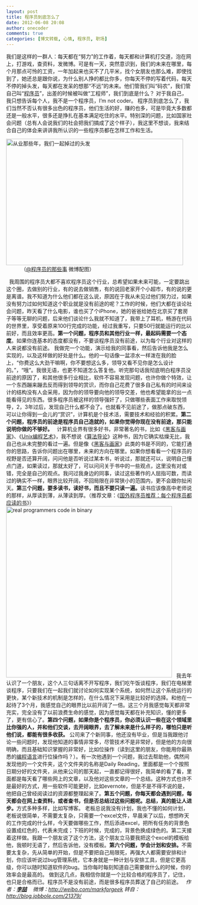 ```yaml
---
layout: post
title: 程序员到底怎么了
date: 2012-06-08 20:08
author: onecoder
comments: true
categories: [博文转载, 心情, 程序员, 职场]
---
```

我们是这样的一群人：每天都在&ldquo;努力&rdquo;的工作着，每天都和计算机打交道，泡在网上，打游戏，查资料，发微博。可是有一天，突然意识到，我们的未来在哪里，每个月那点可怜的工资，一年加起来也买不了几平米，找个女朋友也那么难，即使找到了，她还总是跟你说，为什么别人挣的都比你多，你每天不停的写着代码，每天不停的掉头发，每天都在发呆的想那&ldquo;不远&rdquo;的未来。他们管我们叫&ldquo;码农&rdquo;，我们管自己叫&ldquo;<a href="http://blog.jobbole.com/821/" title="程序员的本质">程序员</a>&rdquo;，出差的时候被叫做&ldquo;工程师&rdquo;，我们到底是什么？ 对于我自己，我只想告诉每个人，我不是一个程序员，I&rsquo;m not coder。 程序员到底怎么了，我们当然不否认有很多出色的程序员，他们生活的好，赚的也多，可是毕竟大多数都还是一般水平，很多还是挣扎在基本满足吃住的水平。特别深的问题，比如国家社会问题（总有人会说我们的社会把我们搞成了这个样子），我这里不想谈，我来结合自己的体会来讲讲我所认识的一些程序员都在怎样工作和生活。
<div>
	<dl id="attachment_21405">
		<dt>
			<a href="http://blog.jobbole.com/wp-content/uploads/2012/06/hair-loss-after-coding-several-years.jpg" rel="lightbox[21379]" title="hair loss after coding several years"><img alt="从业那些年，我们一起掉过的头发" height="343" src="http://blog.jobbole.com/wp-content/uploads/2012/06/hair-loss-after-coding-several-years.jpg" title="hair loss after coding several years" width="480" /></a></dt>
		<dd>
			（<a href="http://weibo.com/u/2093492691" rel="nofollow" target="_blank">@程序员的那些事</a>&nbsp;微博配图）</dd>
	</dl>
</div>
&nbsp; 我周围的程序员大都不喜欢程序员这个行业，总希望如果未来可能，一定要跳出这个圈，去做别的行业，有的说去做销售，有的说回老家开个小超市，有的说的更是离谱。我不知道为什么他们都在这么说，原因在于我从未见过他们努力过，如果没有努力过如何知道这个职业就是没有前途的呢？工作的时候，他们大都在谈论社会问题，昨天看了什么电影，谁也买了个iPhone，她的爸爸给她在北京买了套房子等等无聊的问题，后来他们谈论什么我就不知道了，我带上了耳机，畅游在代码的世界里，享受着原来100行完成的功能，经过我重写，只要50行就能运行的比以前好，而且效率更高。<strong>第一个问题，程序员和其他行业一样，最起码需要一个态度</strong>。如果你连基本的态度都没有，不要谈程序员没有前途，以为每个行业对这样的人来说都没有前途。 我做完一个功能，演示给我的同事看，然后告诉他我是怎么实现的，以及这样做的好处是什么。他的一句话像一盆凉水一样泼在我的脸上，&ldquo;你费这么大劲干嘛啊，你不要想这么多，领导又看不见你是怎么设计的。&rdquo;，&ldquo;哦&rdquo;。我很无语，也更不知道怎么答复他。听完那句话我彻底明白程序员没前途的原因了，和其他很多行业相比，软件不容易发现问题，也许你做个特效，让一个东西蹦来蹦去反而得到领导的赏识，而你自己花费了很多自己私有的时间来设计的结构没有人会采用，因为你的领导要向他的领导交差，他也希望能拿的出一点能看得见的东西。很多程序员被这样的领导强奸了，只做哪些表面工作来取悦领导，2，3年过后，发现自己什么都不会了。也就看不见前途了，做那点破东西，可以让你得到一会儿的&ldquo;赏识&rdquo;，计算机是个技术活，需要技术和经验的积累。<strong>第二个问题，程序员的前途是程序员自己造就的，如果你觉得你现在没有前途，那只能说明你做的不够好。</strong> &nbsp; 计算机业界有很多好书，非常著名的书，比如《<a href="http://www.amazon.cn/gp/product/B004WHZGZQ/ref=as_li_qf_sp_asin_il_tl?ie=UTF8&amp;tag=vastwork-23&amp;linkCode=as2&amp;camp=536&amp;creative=3200&amp;creativeASIN=B004WHZGZQ" rel="nofollow" target="_blank" title="黑客与画家">黑客与画家</a>》、《<a href="http://www.amazon.cn/gp/product/B0050CRP0Q/ref=as_li_qf_sp_asin_il_tl?ie=UTF8&amp;tag=vastwork-23&amp;linkCode=as2&amp;camp=536&amp;creative=3200&amp;creativeASIN=B0050CRP0Q" rel="nofollow" target="_blank" title="Unix编程艺术">Unix编程艺术</a>》，我不想说《<a href="http://www.amazon.cn/gp/product/B0011BVTRK/ref=as_li_qf_sp_asin_il_tl?ie=UTF8&amp;tag=vastwork-23&amp;linkCode=as2&amp;camp=536&amp;creative=3200&amp;creativeASIN=B0011BVTRK" rel="nofollow" target="_blank" title="算法导论">算法导论</a>》这种书，因为它确实枯燥无比，我自己也从未完整的看过一遍。但是像《<a href="http://www.amazon.cn/gp/product/B004WHZGZQ/ref=as_li_qf_sp_asin_il_tl?ie=UTF8&amp;tag=vastwork-23&amp;linkCode=as2&amp;camp=536&amp;creative=3200&amp;creativeASIN=B004WHZGZQ" rel="nofollow" target="_blank" title="黑客与画家">黑客与画家</a>》此类的书是不同的，它能打通你的思路，告诉你问题出在哪里，未来的方向在哪里。如果你想看看一个程序员的视野是否还算开阔，问问他是否听说过某本书，听说过，那就还可以，说明自己懂点门道，如果读过，那就太好了，可以问问关于书中的一些观点，这里没有对或错，完全是自己的观点。我问过我身边的同事，读过这些著作的人屈指可数，而读过的确实不一样，眼界比较开阔，不回局限在非常狭小的范围内，更不会跟你扯闲天。<strong>第三个问题，要多读书，读好书，而且不要只读一遍。</strong>读书应该像高中老师说的那样，从厚读到薄，从薄读到厚。（推荐文章：《<a href="http://blog.jobbole.com/5886/" target="_blank">国外程序员推荐：每个程序员都应读的书</a>》） <a href="http://blog.jobbole.com/wp-content/uploads/2012/06/real-programmers-code-in-binary.jpg" rel="lightbox[21379]" title="real programmers code in binary"><img alt="real programmers code in binary" height="465" src="http://blog.jobbole.com/wp-content/uploads/2012/06/real-programmers-code-in-binary.jpg" title="real programmers code in binary" width="450" /></a> &nbsp; 我去年认识了一个朋友，这个人三句话离不开写程序，我们吃午饭谈程序，我们在电梯里谈程序，只要我们在一起我们就讨论如何实现某个系统，如何然让这个系统运行的更快，某个新技术的机制是怎样的，在什么情况下采用是比较好的选择。和他在一起待了3个月，我感觉自己的眼界比以前开阔了一倍。这三个月我感觉每天都非常充实，完全没有了以前浪费生命的感觉，因为感觉每天都在补充知识，懂的更多了，更有信心了。<strong>第四个问题，如果你是个程序员，你必须认识一些在这个领域里比你强的人，并和他们交谈，去开阔眼界，去了解未来是什么样子的，哪怕只是听他们说，都能有很多收获。</strong> 公司来了个新同事，他还没有毕业，但是当我跟他讨论一些问题时，发现他知道的事情非常多，尽管技术不是非常好，但是他的方向很明确，而且基础知识掌握的非常好，比如位操作（读到这里的朋友，你能用你最熟悉的<a href="http://blog.jobbole.com/tag/%E7%BC%96%E7%A8%8B%E8%AF%AD%E8%A8%80/" title="如何选择语言和编程语言排名相关文章">编程语言</a>进行位操作吗？）。有一次他遇到一个问题，我过去帮助他，偶然间发现他的一个文件夹，这个文件夹的名称是Daily Reading，里面都是一个个按照日期分好的文件夹，从他来公司的那天起，一直都记得很好，我简单的看了看，里面都是每天看了哪些网上的文章，以及他对这些文章的一个总结。这种方式也许不是最好的方式，用一些软件可能更好，比如evernote，但是不是不得不说的是，他把自己曾经阅读过的资源都整理起来了。<strong>第五个问题，你每天都会遇到问题，每天都会在网上查资料，或者查书，但是否总结过这些问题呢。总结，真的能让人进步。</strong>方式多种多样，比如写博客。 老板总说我没有计划，我也不懂的如何计划，老板说很简单，不需要太复杂，只需要一个excel文件，早晨来了以后，想想昨天的工作完成的什么样，今天要做哪些工作，然后添进excel，把所有任务的背景色设置成红色的，代表未完成；下班的时候，完成的，背景色换成绿色的。第二天接着这样做。我跟一个朋友说了这个方法，这个朋友立马要我把这个excel的模板给他，我顿时无语了，然后告诉他，没有模板。<strong>第六个问题，学会计划和安排。</strong>不需要太复杂，先从简单的开始，但是不要把自己局限死，再强大人都需要安排和计划，你应该听说过bug管理系统，它本身就是一种计划与安排工具，但是它更高级，你可以随时知道软件的bug。当你每时每刻知道自己需要做什么的时候，你的效率会是最高的。 做到这几点，我相信你就是一个比较合格的程序员了，记住，也只是合格而已。程序员不是没有前途，而是很多程序员葬送了自己的前途。 &nbsp; <cite>作者：<strong><a href="http://blog.jobbole.com/21379/" target="_blank">李喆</a>&nbsp; &nbsp; &nbsp;</strong>微博：<a href="http://weibo.com/markforgeek" rel="nofollow" target="_blank">http://weibo.com/markforgeek</a></cite> <cite>转自：<a href="http://blog.jobbole.com/21379/">http://blog.jobbole.com/21379/</a></cite>
